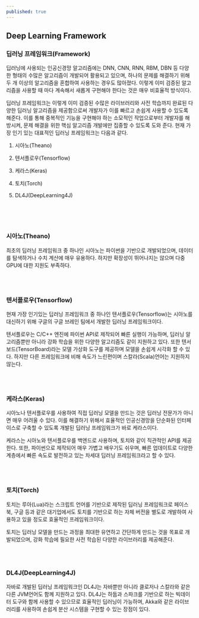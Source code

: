 ```yaml
---
published: true
---
```


## Deep Learning Framework  
  
    
### 딥러닝 프레임워크(Framework)
  
  
딥러닝에 사용되는 인공신경망 알고리즘에는 DNN, CNN, RNN, RBM, DBN 등 다양한 형태의 수많은 알고리즘이 개발되어 활용되고 있으며, 하나의 문제를 해결하기 위해 두 개 이상의 알고리즘을 혼합하여 사용하는 경우도 많아졌다. 이렇게 이미 검증된 알고리즘을 사용할 때 마다 계속해서 새롭게 구현해야 한다는 것은 매우 비효율적 방식이다.
  
  
  
딥러닝 프레임워크는 이렇게 이미 검증된 수많은 라이브러리와 사전 학습까지 완료된 다양한 딥러닝 알고리즘을 제공함으로써 개발자가 이를 빠르고 손쉽게 사용할 수 있도록 해준다. 이를 통해 중복적인 기능을 구현해야 하는 소모적인 작업으로부터 개발자를 해방시켜, 문제 해결을 위한 핵심 알고리즘 개발에만 집중할 수 있도록 도와 준다. 현재 가장 인기 있는 대표적인 딥러닝 프레임워크는 다음과 같다.
  
1. 시아노(Theano)
  
2. 텐서플로우(Tensorflow)
  
3. 케라스(Keras)
  
4. 토치(Torch)
  
5. DL4J(DeepLearning4J)
  
   
<br/><br/>
<br/>
   
  
 

### 시아노(Theano)
   

최초의 딥러닝 프레임워크 중 하나인 시아노는 파이썬을 기반으로 개발되었으며, 데이터를 탐색하거나 수치 계산에 매우 유용하다. 하지만 확장성이 뛰어나지는 않으며 다중 GPU에 대한 지원도 부족하다.


<br/><br/>
   
  
 

### 텐서플로우(Tensorflow)
    

현재 가장 인기있는 딥러닝 프레임워크 중 하나인 텐서플로우(Tensorflow)는 시아노를 대신하기 위해 구글의 구글 브레인 팀에서 개발한 딥러닝 프레임워크이다.

텐서플로우는 C/C++ 엔진에 파이썬 API로 제작되어 빠른 실행이 가능하며, 딥러닝 알고리즘뿐만 아니라 강화 학습을 위한 다양한 알고리즘도 같이 지원하고 있다. 또한 텐서보드(TensorBoard)라는 모델 가상화 도구를 제공하며 모델을 손쉽게 시각화 할 수 있다. 하지만 다른 프레임워크에 비해 속도가 느린편이며 스칼라(Scala)언어는 지원하지 않는다.

 <br/><br/>

 

### 케라스(Keras)
   

시아노나 텐서플로우를 사용하여 직접 딥러닝 모델을 만드는 것은 딥러닝 전문가가 아니면 매우 어려울 수 있다. 이를 해결하기 위해서 효율적인 인공신경망을 단순화된 인터페이스로 구축할 수 있도록 개발된 딥러닝 프레임워크가 바로 케라스이다.

케라스는 시아노와 텐서플로우를 백엔드로 사용하며, 토치와 같이 직관적인 API를 제공한다. 또한, 파이썬으로 제작되어 매우 가볍고 배우기도 쉬우며, 빠른 업데이트로 다양한 계층에서 빠른 속도로 발전하고 있는 차세대 딥러닝 프레임워크라고 할 수 있다.
  
 <br/><br/>
    
 

### 토치(Torch)
 

토치는 루아(Lua)라는 스크립트 언어를 기반으로 제작된 딥러닝 프레임워크로 페이스북, 구글 등과 같은 대기업에서도 토치를 기반으로 하는 자체 버전을 별도로 개발하여 사용하고 있을 정도로 효율적인 프레임워크이다.

토치는 딥러닝 모델을 만드는 과정을 최대한 유연하고 간단하게 만드는 것을 목표로 개발되었으며, 강화 학습에 필요한 사전 학습된 다양한 라이브러리를 제공해준다.
  
  <br/><br/> 

 

### DL4J(DeepLearning4J) 
 

자바로 개발된 딥러닝 프레임워크인 DL4J는 자바뿐만 아니라 클로저나 스칼라와 같은 다른 JVM언어도 함께 지원하고 있다. DL4J는 하둡과 스파크를 기반으로 하는 빅데이터 도구와 함께 사용할 수 있으므로 효율적인 딥러닝이 가능하며, Akka와 같은 라이브러리를 사용하여 손쉽게 분산 시스템을 구현할 수 있는 장점이 있다.

 
